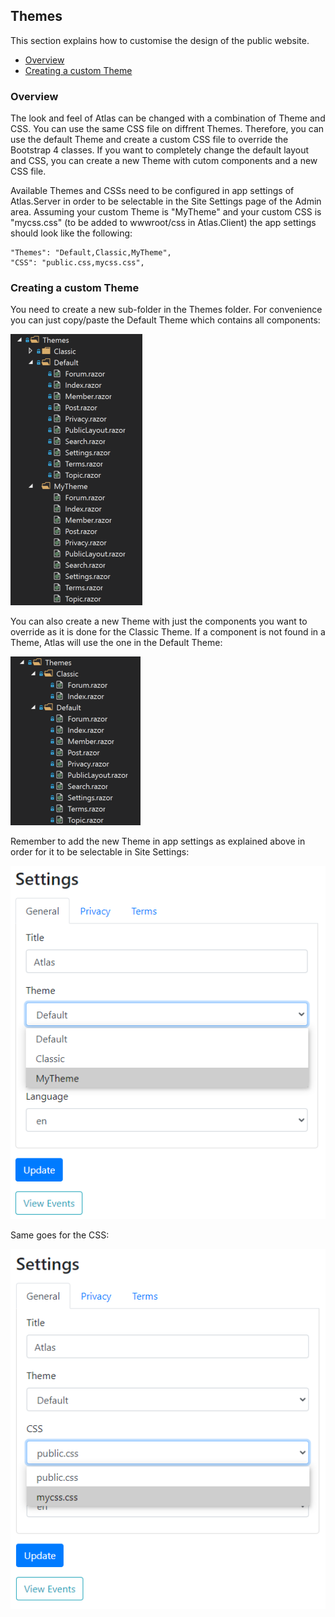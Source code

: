 ## Themes

This section explains how to customise the design of the public website.

- [Overview](#overview)
- [Creating a custom Theme](#custom-theme)

<a name="overview"></a>
### Overview

The look and feel of Atlas can be changed with a combination of Theme and CSS.
You can use the same CSS file on diffrent Themes.
Therefore, you can use the default Theme and create a custom CSS file to override the Bootstrap 4 classes.
If you want to completely change the default layout and CSS, you can create a new Theme with cutom components and a new CSS file.

Available Themes and CSSs need to be configured in app settings of Atlas.Server in order to be selectable in the Site Settings page of the Admin area.
Assuming your custom Theme is "MyTheme" and your custom CSS is "mycss.css" (to be added to wwwroot/css in Atlas.Client) the app settings should look like the following:

```
"Themes": "Default,Classic,MyTheme",
"CSS": "public.css,mycss.css",
```

<a name="custom-theme"></a>
### Creating a custom Theme

You need to create a new sub-folder in the Themes folder.
For convenience you can just copy/paste the Default Theme which contains all components:

![MyTheme](assets/img/my-theme.png)

You can also create a new Theme with just the components you want to override as it is done for the Classic Theme.
If a component is not found in a Theme, Atlas will use the one in the Default Theme:

![Classic](assets/img/classic-theme.png)

Remember to add the new Theme in app settings as explained above in order for it to be selectable in Site Settings:

![Site Settings - Theme](assets/img/admin-settings-theme.png)

Same goes for the CSS:

![Site Settings - CSS](assets/img/admin-settings-css.png)
